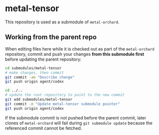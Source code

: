 # metal-tensor

This repository is used as a submodule of `metal-orchard`.

## Working from the parent repo

When editing files here while it is checked out as part of the `metal-orchard` repository, commit and push your changes **from this submodule first** before updating the parent repository:

```bash
cd submodules/metal-tensor
# make changes, then commit
git commit -am "Describe change"
git push origin agent/codex

cd ../..
# update the root repository to point to the new commit
git add submodules/metal-tensor
git commit -m "Update metal-tensor submodule pointer"
git push origin agent/codex
```

If the submodule commit is not pushed before the parent commit, later clones of `metal-orchard` will fail during `git submodule update` because the referenced commit cannot be fetched.
